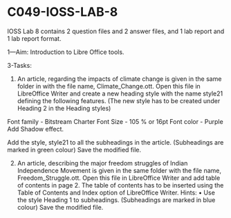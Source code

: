 # C049-IOSS-LAB-8
IOSS Lab 8 contains 2 question files and 2 answer files, and 1 lab report and 1 lab report format.

1—Aim: 
Introduction to Libre Office tools.

3-Tasks: 

1. An article, regarding the impacts of climate change is given in the same 
folder in with the file name, Climate_Change.ott. Open this file in LibreOffice
Writer and create a new heading style with the name style21 defining the following
features. (The new style has to be created under Heading 2 in the Heading styles)

Font family - Bitstream Charter
Font Size - 105 % or 16pt
Font color - Purple
Add Shadow effect.

Add the style, style21 to all the subheadings in the article. (Subheadings are marked
in green colour)
Save the modified file.

2. An article, describing the major freedom struggles of Indian Independence
Movement is given in the same folder with the file name,
Freedom_Struggle.ott. Open this file in LibreOffice Writer and add table of contents in
page 2. The table of contents has to be inserted using the Table of Contents and
Index option of LibreOffice Writer.
Hints:
• Use the style Heading 1 to subheadings. (Subheadings are marked in blue
colour)
Save the modified file.
